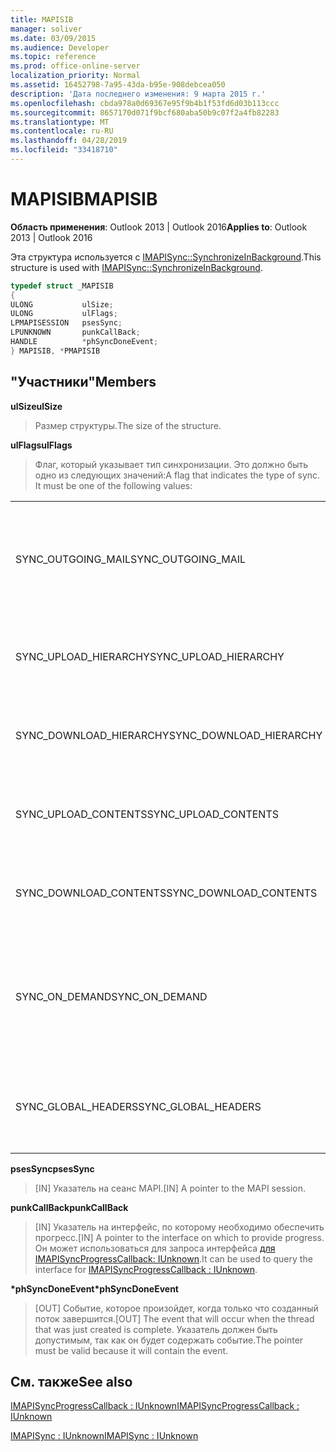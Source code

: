 ```yaml
---
title: MAPISIB
manager: soliver
ms.date: 03/09/2015
ms.audience: Developer
ms.topic: reference
ms.prod: office-online-server
localization_priority: Normal
ms.assetid: 16452798-7a95-43da-b95e-908debcea050
description: 'Дата последнего изменения: 9 марта 2015 г.'
ms.openlocfilehash: cbda978a0d69367e95f9b4b1f53fd6d03b113ccc
ms.sourcegitcommit: 8657170d071f9bcf680aba50b9c07f2a4fb82283
ms.translationtype: MT
ms.contentlocale: ru-RU
ms.lasthandoff: 04/28/2019
ms.locfileid: "33418710"
---
```

# <a name="mapisib"></a><span data-ttu-id="35167-103">MAPISIB</span><span class="sxs-lookup"><span data-stu-id="35167-103">MAPISIB</span></span>

  
  
<span data-ttu-id="35167-104">**Область применения**: Outlook 2013 | Outlook 2016</span><span class="sxs-lookup"><span data-stu-id="35167-104">**Applies to**: Outlook 2013 | Outlook 2016</span></span> 
  
<span data-ttu-id="35167-105">Эта структура используется с [IMAPISync::SynchronizeInBackground](imapisyncsynchronizeinbackground.md).</span><span class="sxs-lookup"><span data-stu-id="35167-105">This structure is used with [IMAPISync::SynchronizeInBackground](imapisyncsynchronizeinbackground.md).</span></span>
  
```cpp
typedef struct _MAPISIB
{
ULONG           ulSize;                
ULONG           ulFlags;
LPMAPISESSION   psesSync;
LPUNKNOWN       punkCallBack;
HANDLE          *phSyncDoneEvent;    
} MAPISIB, *PMAPISIB
```

## <a name="members"></a><span data-ttu-id="35167-106">"Участники"</span><span class="sxs-lookup"><span data-stu-id="35167-106">Members</span></span>

 <span data-ttu-id="35167-107">**ulSize**</span><span class="sxs-lookup"><span data-stu-id="35167-107">**ulSize**</span></span>
  
> <span data-ttu-id="35167-108">Размер структуры.</span><span class="sxs-lookup"><span data-stu-id="35167-108">The size of the structure.</span></span>
    
 <span data-ttu-id="35167-109">**ulFlags**</span><span class="sxs-lookup"><span data-stu-id="35167-109">**ulFlags**</span></span>
  
> <span data-ttu-id="35167-110">Флаг, который указывает тип синхронизации. Это должно быть одно из следующих значений:</span><span class="sxs-lookup"><span data-stu-id="35167-110">A flag that indicates the type of sync. It must be one of the following values:</span></span>
    
||||
|:-----|:-----|:-----|
|<span data-ttu-id="35167-111">SYNC_OUTGOING_MAIL</span><span class="sxs-lookup"><span data-stu-id="35167-111">SYNC_OUTGOING_MAIL</span></span>  <br/> |<span data-ttu-id="35167-112">0x00000200</span><span class="sxs-lookup"><span data-stu-id="35167-112">0x00000200</span></span>  <br/> |<span data-ttu-id="35167-113">Отправка сообщения на сервер (в настоящее время не используется).</span><span class="sxs-lookup"><span data-stu-id="35167-113">Send the message to the server (not currently in use).</span></span>  <br/> |
|<span data-ttu-id="35167-114">SYNC_UPLOAD_HIERARCHY</span><span class="sxs-lookup"><span data-stu-id="35167-114">SYNC_UPLOAD_HIERARCHY</span></span>  <br/> |<span data-ttu-id="35167-115">0x00000001</span><span class="sxs-lookup"><span data-stu-id="35167-115">0x00000001</span></span>  <br/> |<span data-ttu-id="35167-116">Нажмите изменения иерархии на сервер.</span><span class="sxs-lookup"><span data-stu-id="35167-116">Push hierarchy changes to the server.</span></span>  <br/> |
|<span data-ttu-id="35167-117">SYNC_DOWNLOAD_HIERARCHY</span><span class="sxs-lookup"><span data-stu-id="35167-117">SYNC_DOWNLOAD_HIERARCHY</span></span>  <br/> |<span data-ttu-id="35167-118">0x00000002</span><span class="sxs-lookup"><span data-stu-id="35167-118">0x00000002</span></span>  <br/> |<span data-ttu-id="35167-119">Извлеките изменения иерархии с сервера.</span><span class="sxs-lookup"><span data-stu-id="35167-119">Pull hierarchy changes from server.</span></span>  <br/> |
|<span data-ttu-id="35167-120">SYNC_UPLOAD_CONTENTS</span><span class="sxs-lookup"><span data-stu-id="35167-120">SYNC_UPLOAD_CONTENTS</span></span>  <br/> |<span data-ttu-id="35167-121">0x00000040</span><span class="sxs-lookup"><span data-stu-id="35167-121">0x00000040</span></span>  <br/> |<span data-ttu-id="35167-122">Нажмите изменения сообщения на сервер.</span><span class="sxs-lookup"><span data-stu-id="35167-122">Push message changes to server.</span></span>  <br/> |
|<span data-ttu-id="35167-123">SYNC_DOWNLOAD_CONTENTS</span><span class="sxs-lookup"><span data-stu-id="35167-123">SYNC_DOWNLOAD_CONTENTS</span></span>  <br/> |<span data-ttu-id="35167-124">0x00000080</span><span class="sxs-lookup"><span data-stu-id="35167-124">0x00000080</span></span>  <br/> |<span data-ttu-id="35167-125">Извлеките изменения сообщений с сервера.</span><span class="sxs-lookup"><span data-stu-id="35167-125">Pull message changes from server.</span></span>  <br/> |
|<span data-ttu-id="35167-126">SYNC_ON_DEMAND</span><span class="sxs-lookup"><span data-stu-id="35167-126">SYNC_ON_DEMAND</span></span>  <br/> |<span data-ttu-id="35167-127">0x20000000</span><span class="sxs-lookup"><span data-stu-id="35167-127">0x20000000</span></span>  <br/> |<span data-ttu-id="35167-128">Синхронизация была инициирована пользователем и должна быть более приоритетной.</span><span class="sxs-lookup"><span data-stu-id="35167-128">The sync was initiated by the user and should be a higher priority.</span></span>  <br/> |
|<span data-ttu-id="35167-129">SYNC_GLOBAL_HEADERS</span><span class="sxs-lookup"><span data-stu-id="35167-129">SYNC_GLOBAL_HEADERS</span></span>  <br/> |<span data-ttu-id="35167-130">0x02000000</span><span class="sxs-lookup"><span data-stu-id="35167-130">0x02000000</span></span>  <br/> |<span data-ttu-id="35167-131">Следует синхронизировать только заготки, а не полные органы.</span><span class="sxs-lookup"><span data-stu-id="35167-131">Should only sync headers and not full bodies.</span></span>  <br/> |
   
 <span data-ttu-id="35167-132">**psesSync**</span><span class="sxs-lookup"><span data-stu-id="35167-132">**psesSync**</span></span>
  
> <span data-ttu-id="35167-133">[IN] Указатель на сеанс MAPI.</span><span class="sxs-lookup"><span data-stu-id="35167-133">[IN] A pointer to the MAPI session.</span></span>
    
 <span data-ttu-id="35167-134">**punkCallBack**</span><span class="sxs-lookup"><span data-stu-id="35167-134">**punkCallBack**</span></span>
  
> <span data-ttu-id="35167-135">[IN] Указатель на интерфейс, по которому необходимо обеспечить прогресс.</span><span class="sxs-lookup"><span data-stu-id="35167-135">[IN] A pointer to the interface on which to provide progress.</span></span> <span data-ttu-id="35167-136">Он может использоваться для запроса интерфейса [для IMAPISyncProgressCallback: IUnknown](imapisyncprogresscallbackiunknown.md).</span><span class="sxs-lookup"><span data-stu-id="35167-136">It can be used to query the interface for [IMAPISyncProgressCallback : IUnknown](imapisyncprogresscallbackiunknown.md).</span></span>
    
 <span data-ttu-id="35167-137">**\*phSyncDoneEvent**</span><span class="sxs-lookup"><span data-stu-id="35167-137">**\*phSyncDoneEvent**</span></span>
  
> <span data-ttu-id="35167-138">[OUT] Событие, которое произойдет, когда только что созданный поток завершится.</span><span class="sxs-lookup"><span data-stu-id="35167-138">[OUT] The event that will occur when the thread that was just created is complete.</span></span> <span data-ttu-id="35167-139">Указатель должен быть допустимым, так как он будет содержать событие.</span><span class="sxs-lookup"><span data-stu-id="35167-139">The pointer must be valid because it will contain the event.</span></span>
    
## <a name="see-also"></a><span data-ttu-id="35167-140">См. также</span><span class="sxs-lookup"><span data-stu-id="35167-140">See also</span></span>



[<span data-ttu-id="35167-141">IMAPISyncProgressCallback : IUnknown</span><span class="sxs-lookup"><span data-stu-id="35167-141">IMAPISyncProgressCallback : IUnknown</span></span>](imapisyncprogresscallbackiunknown.md)
  
[<span data-ttu-id="35167-142">IMAPISync : IUnknown</span><span class="sxs-lookup"><span data-stu-id="35167-142">IMAPISync : IUnknown</span></span>](imapisynciunknown.md)

